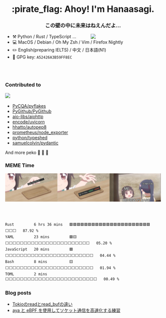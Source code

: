<h1 align='center'>:pirate_flag: Ahoy! I'm Hanaasagi. </h1>

<!-- ![](https://visitor-badge.glitch.me/badge?page_id=https://github.com/Hanaasagi/Hanaasagi) -->

<h3 align='center'> この壁の中に未来はねえんだよ… </h3>

<img align="right" width="45%" src="https://github-readme-stats.vercel.app/api?username=Hanaasagi&count_private=true&show_icons=true&theme=dracula&include_all_commits=true">

- :hammer_and_pick: Python / Rust / TypeScript ...
- :computer: MacOS / Debian / Oh My Zsh / Vim / Firefox Nightly
- :pencil2: English(preparing IELTS) / 中文 / 日本語(N1)
- :key: GPG key: `A52426A3B59FF8EC`

<br>
<br>

### Contributed to

<!--START_SECTION:lapras-card-->
<a href="https://lapras.com/public/3KR7WDA" target="_blank" rel="noopener noreferrer"><img src="https://lapras-card-generator.vercel.app/api/svg?e=3.69&b=2.85&i=2.85&b1=%23232323&b2=%236d6d6d&i1=%23212121&i2=%23818181&l=en" width="40%" ></a>
<!--END_SECTION:lapras-card-->

- [PyCQA/pyflakes](https://github.com/PyCQA/pyflakes/pulls?q=is%3Apr+sort%3Aupdated-desc+author%3AHanaasagi)
- [PyGithub/PyGithub](https://github.com/PyGithub/PyGithub/pulls?q=is%3Apr+sort%3Aupdated-desc+author%3AHanaasagi)
- [aio-libs/aiohttp](https://github.com/aio-libs/aiohttp/pulls?q=is%3Apr+sort%3Aupdated-desc+author%3AHanaasagi)
- [encode/uvicorn](https://github.com/encode/uvicorn/pulls?q=is%3Apr+sort%3Aupdated-desc+author%3AHanaasagi)
- [hhatto/autopep8](https://github.com/hhatto/autopep8/pulls?q=is%3Apr+sort%3Aupdated-desc+author%3AHanaasagi)
- [prometheus/node_exporter](https://github.com/prometheus/node_exporter/pulls?q=is%3Apr+sort%3Aupdated-desc+author%3AHanaasagi)
- [python/typeshed](https://github.com/python/typeshed/pulls?q=is%3Apr+sort%3Aupdated-desc+author%3AHanaasagi)
- [samuelcolvin/pydantic](https://github.com/samuelcolvin/pydantic/pulls?q=is%3Apr+sort%3Aupdated-desc+author%3AHanaasagi)

And more peko :carrot: :carrot: :carrot:



### MEME Time

![](https://github.com/Hanaasagi/Hanaasagi/blob/3ee2fac7685d9f15c1f13f28573c12ebceae21c2/images/review-please.jpg)


<br>
<br>

<!--START_SECTION:waka-->

```text
Rust         6 hrs 36 mins   🟩🟩🟩🟩🟩🟩🟩🟩🟩🟩🟩🟩🟩🟩🟩🟩🟩🟩🟩🟩🟩🟩⬜⬜⬜   87.92 %
YAML         23 mins         🟩🟨⬜⬜⬜⬜⬜⬜⬜⬜⬜⬜⬜⬜⬜⬜⬜⬜⬜⬜⬜⬜⬜⬜⬜   05.20 %
JavaScript   20 mins         🟩⬜⬜⬜⬜⬜⬜⬜⬜⬜⬜⬜⬜⬜⬜⬜⬜⬜⬜⬜⬜⬜⬜⬜⬜   04.44 %
Bash         8 mins          🟨⬜⬜⬜⬜⬜⬜⬜⬜⬜⬜⬜⬜⬜⬜⬜⬜⬜⬜⬜⬜⬜⬜⬜⬜   01.94 %
TOML         2 mins          ⬜⬜⬜⬜⬜⬜⬜⬜⬜⬜⬜⬜⬜⬜⬜⬜⬜⬜⬜⬜⬜⬜⬜⬜⬜   00.49 %
```

<!--END_SECTION:waka-->


### Blog posts
<!-- BLOG-POST-LIST:START -->
- [Tokioのreadとread_bufの違い](https://zenn.dev/hanaasagi/articles/4735bc6fa86042)
- [aya と eBPF を使用してソケット通信を高速化する練習](https://zenn.dev/hanaasagi/articles/188709e5c35fc5)
<!-- BLOG-POST-LIST:END -->
